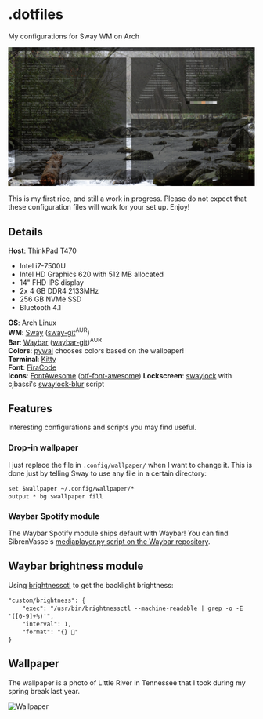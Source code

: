 # .dotfiles
My configurations for Sway WM on Arch

![Screenshot](/screenshot.png?raw=true)

This is my first rice, and still a work in progress. Please do not expect that these configuration files will work for your set up. Enjoy!

## Details
**Host**: ThinkPad T470
* Intel i7-7500U
* Intel HD Graphics 620 with 512 MB allocated
* 14" FHD IPS display
* 2x 4 GB DDR4 2133MHz
* 256 GB NVMe SSD
* Bluetooth 4.1

**OS**: Arch Linux<br />
**WM**: [Sway](https://swaywm.org/) ([sway-git](https://aur.archlinux.org/packages/sway-git/)<sup>AUR</sup>)<br />
**Bar**: [Waybar](https://github.com/alexays/waybar) ([waybar-git](https://aur.archlinux.org/packages/waybar-git))<sup>AUR</sup><br />
**Colors**: [pywal](https://github.com/dylanaraps/pywal) chooses colors based on the wallpaper!<br />
**Terminal**: [Kitty](https://github.com/kovidgoyal/kitty)<br />
**Font**: [FiraCode](https://github.com/tonsky/FiraCode)<br /> 
**Icons**: [FontAwesome](https://fontawesome.com/) ([otf-font-awesome](https://www.archlinux.org/packages/community/any/otf-font-awesome/))
**Lockscreen**: [swaylock](https://github.com/swaywm/swaylock) with cjbassi's [swaylock-blur](https://github.com/cjbassi/swaylock-blur) script

## Features
Interesting configurations and scripts you may find useful.

### Drop-in wallpaper
I just replace the file in `.config/wallpaper/` when I want to change it. This is done just by telling Sway to use any file in a certain directory:

```
set $wallpaper ~/.config/wallpaper/*
output * bg $wallpaper fill
```

### Waybar Spotify module
The Waybar Spotify module ships default with Waybar! You can find SibrenVasse's [mediaplayer.py script on the Waybar repository](https://github.com/Alexays/Waybar/blob/master/resources/custom_modules/mediaplayer.py).

## Waybar brightness module
Using [brightnessctl](https://github.com/Hummer12007/brightnessctl) to get the backlight brightness:

```
"custom/brightness": {
	"exec": "/usr/bin/brightnessctl --machine-readable | grep -o -E '([0-9]+%)'",
	"interval": 1,
	"format": "{} "
} 
```

## Wallpaper
The wallpaper is a photo of Little River in Tennessee that I took during my spring break last year.

![Wallpaper](/.config/wallpaper/DSC_0140_edit.jpg?raw=true)
